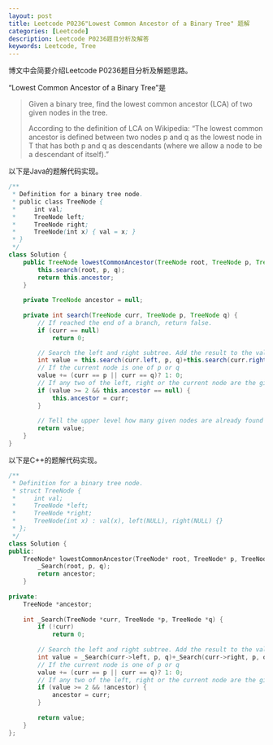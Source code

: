 ```yaml
---
layout: post
title: Leetcode P0236"Lowest Common Ancestor of a Binary Tree" 题解
categories: [Leetcode]
description: Leetcode P0236题目分析及解答
keywords: Leetcode, Tree
---
```


博文中会简要介绍Leetcode P0236题目分析及解题思路。

“Lowest Common Ancestor of a Binary Tree”是

> Given a binary tree, find the lowest common ancestor (LCA) of two given nodes in the tree.
> 
> According to the definition of LCA on Wikipedia: “The lowest common ancestor is defined between two nodes p and q as the lowest node in T that has both p and q as descendants (where we allow a node to be a descendant of itself).”

以下是Java的题解代码实现。
```java
/**
 * Definition for a binary tree node.
 * public class TreeNode {
 *     int val;
 *     TreeNode left;
 *     TreeNode right;
 *     TreeNode(int x) { val = x; }
 * }
 */
class Solution {
    public TreeNode lowestCommonAncestor(TreeNode root, TreeNode p, TreeNode q) {
        this.search(root, p, q);
        return this.ancestor;
    }
    
    private TreeNode ancestor = null;
    
    private int search(TreeNode curr, TreeNode p, TreeNode q) {
        // If reached the end of a branch, return false.
        if (curr == null)
            return 0;

        // Search the left and right subtree. Add the result to the value.
        int value = this.search(curr.left, p, q)+this.search(curr.right, p, q);
        // If the current node is one of p or q
        value += (curr == p || curr == q)? 1: 0;
        // If any two of the left, right or the current node are the given nodes
        if (value >= 2 && this.ancestor == null) {
            this.ancestor = curr;
        }
        
        // Tell the upper level how many given nodes are already found
        return value;
    }
}
```

以下是C++的题解代码实现。
```cpp
/**
 * Definition for a binary tree node.
 * struct TreeNode {
 *     int val;
 *     TreeNode *left;
 *     TreeNode *right;
 *     TreeNode(int x) : val(x), left(NULL), right(NULL) {}
 * };
 */
class Solution {
public:
    TreeNode* lowestCommonAncestor(TreeNode* root, TreeNode* p, TreeNode* q) {
        _Search(root, p, q);
        return ancestor;
    }
    
private:
    TreeNode *ancestor;
    
    int _Search(TreeNode *curr, TreeNode *p, TreeNode *q) {
        if (!curr)
            return 0;
        
        // Search the left and right subtree. Add the result to the value.
        int value = _Search(curr->left, p, q)+_Search(curr->right, p, q);
        // If the current node is one of p or q
        value += (curr == p || curr == q)? 1: 0;
        // If any two of the left, right or the current node are the given nodes
        if (value >= 2 && !ancestor) {
            ancestor = curr;
        }
        
        return value;
    }
};
```